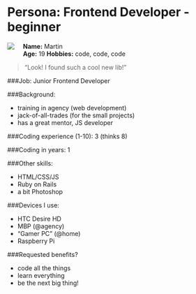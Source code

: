 # Persona: Frontend Developer - beginner

<img src="https://s3.amazonaws.com/uifaces/faces/twitter/philbadworld/128.jpg" align="right" style="float:left; margin: 0 20px 20px 0" /> 

**Name:** Martin  
**Age:** 19
**Hobbies:** code, code, code

> “Look! I found such a cool new lib!”

###Job: 
Junior Frontend Developer

###Background:
- training in agency (web development)
- jack-of-all-trades (for the small projects)
- has a great mentor, JS developer



###Coding experience (1-10):
3 (thinks 8)

###Coding in years:
1

###Other skills: 
- HTML/CSS/JS
- Ruby on Rails
- a bit Photoshop



###Devices I use: 
- HTC Desire HD
- MBP (@agency)
- “Gamer PC” (@home)
- Raspberry Pi



###Requested benefits?
- code all the things
- learn everything
- be the next big thing!


